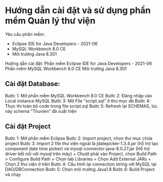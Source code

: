 # Hướng dẫn cài đặt và sử dụng phần mềm Quản lý thư viện

Yêu cầu phần mềm:
- Eclipse IDE for Java Developers - 2021-06
- MySQL Workbench 8.0 CE
- Môi trường Java 8.301

Hướng dẫn cài đặt:
Phần mềm Eclipse IDE for Java Developers - 2021-06
Phần mềm MySQL Workbench 8.0 CE
Môi trường Java 8.301

## Cài đặt Database:
Bước 1: Mở phần mềm MySQL Workbench 8.0 CE
Bước 2: Đăng nhập vào Local instance MySQL 
Bước 3: Mở File "script.sql" ở thư mục db
Bước 4: Thực thi toàn bộ code trong file script.sql
Bước 5: Refresh lại SCHEMAS, lúc này schema "Thuvien" đã xuất hiện

## Cài đặt Project
Bước 1: Mở phần mềm Eclipse
Bước 2: Import project, chọn thư mục chứa project
Bước 3: Import 2 file thư viện ngoài là jdatepicker-1.3.4.jar (hỗ trợ tạo component date time picker) và
mysql-connector-java-8.0.27.jar (Hỗ trợ driver kết nối với mysql trên máy)
	+ Chuột phải vào Project, chọn Build Path > Configure Build Path
	+ Chọn tab Libraries
	+ Chọn Add External JARs
	+ Chọn 2 thư viện ở trên
Bước 4: Cấu hình lại connection string với MySQL tại DAO/DBConnection
Bước 5: Chọn môi trường Java1.8
Bước 6: Build Project và chạy